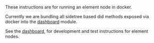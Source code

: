 These instructions are for running an element node in docker.

Currently we are bundling all sidetree based did methods exposed via docker into the [dashboard](../../dashboard/docker/element) module.

See the [dashboard](../../dashboard/docker/element), for development and test instructions for element nodes.

